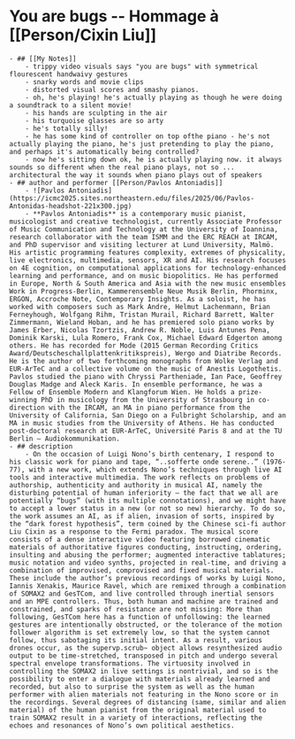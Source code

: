 # You are bugs -- Hommage à [[Person/Cixin Liu]]
	- ## [[My Notes]]
		- trippy video visuals says "you are bugs" with symmetrical flourescent handwaivy gestures
		- snarky words and movie clips
		- distorted visual scores and smashy pianos.
		- oh, he's playing! he's actually playing as though he were doing a soundtrack to a silent movie!
		- his hands are sculpting in the air
		- his turquoise glasses are so arty
		- he's totally silly!
		- he has some kind of controller on top ofthe piano - he's not actually playing the piano, he's just pretending to play the piano, and perhaps it's automatically being controlled?
		- now he's sitting down ok, he is actually playing now. it always sounds so different when the real piano plays, not so ... architectural the way it sounds when piano plays out of speakers
	- ## author and performer [[Person/Pavlos Antoniadis]]
		- ![Pavlos Antoniadis](https://icmc2025.sites.northeastern.edu/files/2025/06/Pavlos-Antonidas-headshot-221x300.jpg)
		- **Pavlos Antoniadis** is a contemporary music pianist, musicologist and creative technologist, currently Associate Professor of Music Communication and Technology at the University of Ioannina, research collaborator with the team ISMM and the ERC REACH at IRCAM, and PhD supervisor and visiting lecturer at Lund University, Malmö. His artistic programming features complexity, extremes of physicality, live electronics, multimedia, sensors, XR and AI. His research focuses on 4E cognition, on computational applications for technology-enhanced learning and performance, and on music biopolitics. Ηe has performed in Europe, North & South America and Asia with the new music ensembles Work in Progress-Berlin, Kammerensemble Neue Musik Berlin, Phorminx, ERGON, Accroche Note, Contemporary Insights. As a soloist, he has worked with composers such as Mark Andre, Helmut Lachenmann, Brian Ferneyhough, Wolfgang Rihm, Tristan Murail, Richard Barrett, Walter Zimmermann, Wieland Hoban, and he has premiered solo piano works by James Erber, Nicolas Tzortzis, Andrew R. Noble, Luis Antunes Pena, Dominik Karski, Lula Romero, Frank Cox, Michael Edward Edgerton among others. He has recorded for Mode (2015 German Recording Critics Award/Deutscheschallplattenkritikspreis), Wergo and Diatribe Records. He is the author of two forthcoming monographs from Wolke Verlag and EUR-ArTeC and a collective volume on the music of Anestis Logothetis. Pavlos studied the piano with Chryssi Partheniade, Ian Pace, Geoffrey Douglas Madge and Aleck Karis. In ensemble performance, he was a Fellow of Ensemble Modern and Klangforum Wien. He holds a prize-winning PhD in musicology from the University of Strasbourg in co-direction with the IRCAM, an MA in piano performance from the University of California, San Diego on a Fulbright Scholarship, and an MA in music studies from the University of Athens. He has conducted post-doctoral research at EUR-ArTeC, Université Paris 8 and at the TU Berlin – Audiokommunikation.
	- ## description
		- On the occasion of Luigi Nono’s birth centenary, I respond to his classic work for piano and tape, “..sofferte onde serene..” (1976-77), with a new work, which extends Nono’s techniques through live AI tools and interactive multimedia. The work reflects on problems of authorship, authenticity and authority in musical AI, namely the disturbing potential of human inferiority – the fact that we all are potentially “bugs” (with its multiple connotations), and we might have to accept a lower status in a new (or not so new) hierarchy. To do so, the work assumes an AI, as if alien, invasion of sorts, inspired by the “dark forest hypothesis”, term coined by the Chinese sci-fi author Liu Cixin as a response to the Fermi paradox. The musical score consists of a dense interactive video featuring borrowed cinematic materials of authoritative figures conducting, instructing, ordering, insulting and abusing the performer; augmented interactive tablatures; music notation and video synths, projected in real-time, and driving a combination of improvised, comprovised and fixed musical materials. These include the author’s previous recordings of works by Luigi Nono, Iannis Xenakis, Maurice Ravel, which are remixed through a combination of SOMAX2 and GesTCom, and live controlled through inertial sensors and an MPE controllers. Thus, both human and machine are trained and constrained, and sparks of resistance are not missing: More than following, GesTCom here has a function of unfollowing: the learned gestures are intentionally obstructed, or the tolerance of the motion follower algorithm is set extremely low, so that the system cannot follow, thus sabotaging its initial intent. As a result, various drones occur, as the supervp.scrub~ object allows resynthesized audio output to be time-stretched, transposed in pitch and undergo several spectral envelope transformations. The virtuosity involved in controlling the SOMAX2 in live settings is nontrivial, and so is the possibility to enter a dialogue with materials already learned and recorded, but also to surprise the system as well as the human performer with alien materials not featuring in the Nono score or in the recordings. Several degrees of distancing (same, similar and alien material) of the human pianist from the original material used to train SOMAX2 result in a variety of interactions, reflecting the echoes and resonances of Nono’s own political aesthetics.